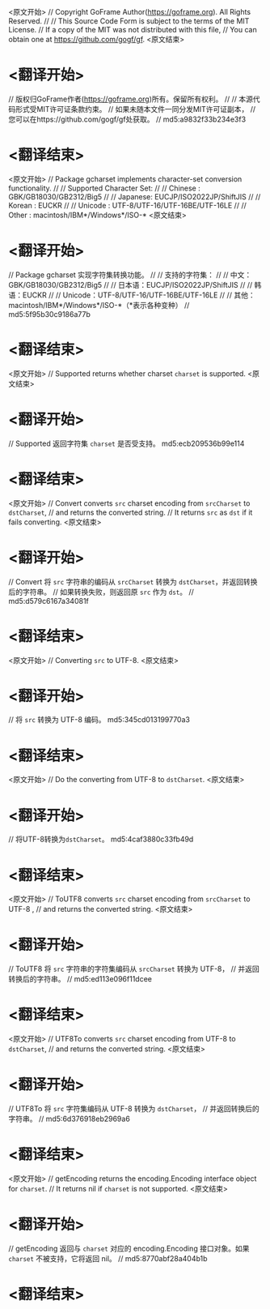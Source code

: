 
<原文开始>
// Copyright GoFrame Author(https://goframe.org). All Rights Reserved.
//
// This Source Code Form is subject to the terms of the MIT License.
// If a copy of the MIT was not distributed with this file,
// You can obtain one at https://github.com/gogf/gf.
<原文结束>

# <翻译开始>
// 版权归GoFrame作者(https://goframe.org)所有。保留所有权利。
//
// 本源代码形式受MIT许可证条款约束。
// 如果未随本文件一同分发MIT许可证副本，
// 您可以在https://github.com/gogf/gf处获取。
// md5:a9832f33b234e3f3
# <翻译结束>


<原文开始>
// Package gcharset implements character-set conversion functionality.
//
// Supported Character Set:
//
// Chinese : GBK/GB18030/GB2312/Big5
//
// Japanese: EUCJP/ISO2022JP/ShiftJIS
//
// Korean  : EUCKR
//
// Unicode : UTF-8/UTF-16/UTF-16BE/UTF-16LE
//
// Other   : macintosh/IBM*/Windows*/ISO-*
<原文结束>

# <翻译开始>
// Package gcharset 实现字符集转换功能。
//
// 支持的字符集：
//
// 中文：GBK/GB18030/GB2312/Big5
//
// 日本语：EUCJP/ISO2022JP/ShiftJIS
//
// 韩语：EUCKR
//
// Unicode：UTF-8/UTF-16/UTF-16BE/UTF-16LE
//
// 其他：macintosh/IBM*/Windows*/ISO-*（*表示各种变种）
// md5:5f95b30c9186a77b
# <翻译结束>


<原文开始>
// Supported returns whether charset `charset` is supported.
<原文结束>

# <翻译开始>
// Supported 返回字符集 `charset` 是否受支持。 md5:ecb209536b99e114
# <翻译结束>


<原文开始>
// Convert converts `src` charset encoding from `srcCharset` to `dstCharset`,
// and returns the converted string.
// It returns `src` as `dst` if it fails converting.
<原文结束>

# <翻译开始>
// Convert 将 `src` 字符串的编码从 `srcCharset` 转换为 `dstCharset`，并返回转换后的字符串。
// 如果转换失败，则返回原 `src` 作为 `dst`。
// md5:d579c6167a34081f
# <翻译结束>


<原文开始>
// Converting `src` to UTF-8.
<原文结束>

# <翻译开始>
// 将 `src` 转换为 UTF-8 编码。 md5:345cd013199770a3
# <翻译结束>


<原文开始>
// Do the converting from UTF-8 to `dstCharset`.
<原文结束>

# <翻译开始>
// 将UTF-8转换为`dstCharset`。 md5:4caf3880c33fb49d
# <翻译结束>


<原文开始>
// ToUTF8 converts `src` charset encoding from `srcCharset` to UTF-8 ,
// and returns the converted string.
<原文结束>

# <翻译开始>
// ToUTF8 将 `src` 字符串的字符集编码从 `srcCharset` 转换为 UTF-8，
// 并返回转换后的字符串。
// md5:ed113e096f11dcee
# <翻译结束>


<原文开始>
// UTF8To converts `src` charset encoding from UTF-8 to `dstCharset`,
// and returns the converted string.
<原文结束>

# <翻译开始>
// UTF8To 将 `src` 字符集编码从 UTF-8 转换为 `dstCharset`，
// 并返回转换后的字符串。
// md5:6d376918eb2969a6
# <翻译结束>


<原文开始>
// getEncoding returns the encoding.Encoding interface object for `charset`.
// It returns nil if `charset` is not supported.
<原文结束>

# <翻译开始>
// getEncoding 返回与 `charset` 对应的 encoding.Encoding 接口对象。如果 `charset` 不被支持，它将返回 nil。
// md5:8770abf28a404b1b
# <翻译结束>


